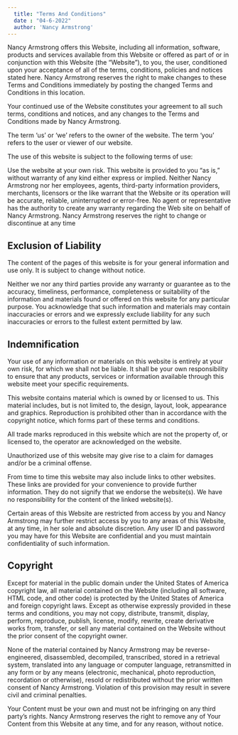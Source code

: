 ```yaml
---
  title: "Terms And Conditions"
  date : "04-6-2022"
  author: 'Nancy Armstrong'
---
```

    

Nancy Armstrong offers this Website, including all information, software, products and services available from this Website or offered as part of or in conjunction with this Website (the “Website”), to you, the user, conditioned upon your acceptance of all of the terms, conditions, policies and notices stated here. Nancy Armstrong reserves the right to make changes to these Terms and Conditions immediately by posting the changed Terms and Conditions in this location.

Your continued use of the Website constitutes your agreement to all such terms, conditions and notices, and any changes to the Terms and Conditions made by Nancy Armstrong.

The term ‘us’ or ‘we’ refers to the owner of the website. The term ‘you’ refers to the user or viewer of our website.

The use of this website is subject to the following terms of use:

Use the website at your own risk. This website is provided to you “as is,” without warranty of any kind either express or implied. Neither Nancy Armstrong nor her employees, agents, third-party information providers, merchants, licensors or the like warrant that the Website or its operation will be accurate, reliable, uninterrupted or error-free. No agent or representative has the authority to create any warranty regarding the Web site on behalf of Nancy Armstrong. Nancy Armstrong reserves the right to change or discontinue at any time

## Exclusion of Liability

The content of the pages of this website is for your general information and use only. It is subject to change without notice.

Neither we nor any third parties provide any warranty or guarantee as to the accuracy, timeliness, performance, completeness or suitability of the information and materials found or offered on this website for any particular purpose. You acknowledge that such information and materials may contain inaccuracies or errors and we expressly exclude liability for any such inaccuracies or errors to the fullest extent permitted by law.

## Indemnification

Your use of any information or materials on this website is entirely at your own risk, for which we shall not be liable. It shall be your own responsibility to ensure that any products, services or information available through this website meet your specific requirements.

This website contains material which is owned by or licensed to us. This material includes, but is not limited to, the design, layout, look, appearance and graphics. Reproduction is prohibited other than in accordance with the copyright notice, which forms part of these terms and conditions.

All trade marks reproduced in this website which are not the property of, or licensed to, the operator are acknowledged on the website.

Unauthorized use of this website may give rise to a claim for damages and/or be a criminal offense.

From time to time this website may also include links to other websites. These links are provided for your convenience to provide further information. They do not signify that we endorse the website(s). We have no responsibility for the content of the linked website(s).

Certain areas of this Website are restricted from access by you and Nancy Armstrong may further restrict access by you to any areas of this Website, at any time, in her sole and absolute discretion. Any user ID and password you may have for this Website are confidential and you must maintain confidentiality of such information.

## Copyright  

Except for material in the public domain under the United States of America copyright law, all material contained on the Website (including all software, HTML code, and other code) is protected by the United States of America and foreign copyright laws. Except as otherwise expressly provided in these terms and conditions, you may not copy, distribute, transmit, display, perform, reproduce, publish, license, modify, rewrite, create derivative works from, transfer, or sell any material contained on the Website without the prior consent of the copyright owner.

None of the material contained by Nancy Armstrong may be reverse-engineered, disassembled, decompiled, transcribed, stored in a retrieval system, translated into any language or computer language, retransmitted in any form or by any means (electronic, mechanical, photo reproduction, recordation or otherwise), resold or redistributed without the prior written consent of Nancy Armstrong. Violation of this provision may result in severe civil and criminal penalties.

Your Content must be your own and must not be infringing on any third party’s rights. Nancy Armstrong reserves the right to remove any of Your Content from this Website at any time, and for any reason, without notice.